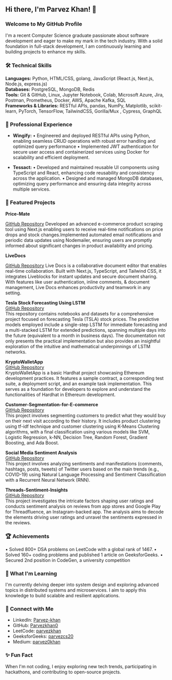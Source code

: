 ## Hi there, I'm Parvez Khan! 👋 
### Welcome to My GitHub Profile   

I'm a recent Computer Science graduate passionate about software development and eager to make my mark in the tech industry. With a solid foundation in full-stack development, I am continuously learning and building projects to enhance my skills.

### 🛠️ Technical Skills
**Languages:** Python, HTML/CSS, golang, JavaScript (React.js, Next.js, Node.js, express.js)  
**Databases:** PostgreSQL, MongoDB, Redis  
**Tools:** Git & GitHub, Linux, Jupyter Notebook, Colab, Microsoft Azure, Jira, Postman, Prometheus, Docker, AWS, Apache Kafka, SQL     
**Frameworks & Libraries:** RESTful APIs, pandas, NumPy, Matplotlib, scikit-learn, PyTorch, TensorFlow, TailwindCSS, Gorilla/Mux , Cypress, GraphQL

### 💼 Professional Experience
- **Wingify:**
• Engineered and deployed RESTful APIs using Python, enabling seamless CRUD operations with robust error handling and optimized query performance
• Implemented JWT authentication for secure user access and containerized services using Docker for scalability and efficient deployment.

- **Tessact:**
• Developed and maintained reusable UI components using TypeScript and React, enhancing code reusability and consistency across the application.
• Designed and managed MongoDB databases, optimizing query performance and ensuring data integrity across multiple services.

### 📂 Featured Projects

**Price-Mate**

[GitHub Repository](https://github.com/Parvezkhan0/Price-Mate.git)
Developed an advanced e-commerce product scraping tool using Next.js enabling users to receive
real-time notifications on price drops and stock changes.Implemented automated email notifications and periodic data updates using Nodemailer, ensuring
users are promptly informed about significant changes in product availability and pricing.

**LiveDocs**

[GitHub Repository](https://github.com/Parvezkhan0/LiveDocs.git)
Live Docs is a collaborative document editor that enables real-time collaboration. Built with Next.js, TypeScript, and Tailwind CSS, it integrates Liveblocks for instant updates and secure document sharing. With features like user authentication, inline comments, & document management, Live Docs enhances productivity and teamwork in any setting.

**Tesla Stock Forecasting Using LSTM**  
[GitHub Repository](https://github.com/Parvezkhan0/Tesla-Stock-Forecasting-Using-LTSM.git)  
This repository contains notebooks and datasets for a comprehensive project focused on forecasting Tesla (TSLA) stock prices. The predictive models employed include a single-step LSTM for immediate forecasting and a multi-stacked LSTM for extended predictions, spanning multiple days into the future (equivalent to a month in business days). The documentation not only presents the practical implementation but also provides an insightful exploration of the intuitive and mathematical underpinnings of LSTM networks.

**KryptoWalletApp**  
[GitHub Repository](https://github.com/Parvezkhan0/KryptoWalletApp.git)  
KryptoWalletApp is a basic Hardhat project showcasing Ethereum development practices. It features a sample contract, a corresponding test suite, a deployment script, and an example task implementation. This serves as a foundation for developers to explore and understand the functionalities of Hardhat in Ethereum development.

**Customer-Segmentation-for-E-commerce**  
[GitHub Repository](https://github.com/Parvezkhan0/Customer-Segmentation-for-E-commerce.git)  
This project involves segmenting customers to predict what they would buy on their next visit according to their history. It includes product clustering using tf-idf technique and customer clustering using K-Means Clustering algorithms, with a final classification using various models like SVM, Logistic Regression, k-NN, Decision Tree, Random Forest, Gradient Boosting, and Ada Boost.

**Social Media Sentiment Analysis**  
[GitHub Repository](https://github.com/Parvezkhan0/Sentiment-Analysis-on-Social-Media-Data.git)  
This project involves analyzing sentiments and manifestations (comments, hashtags, posts, tweets) of Twitter users based on the main trends (e.g., COVID-19) using Natural Language Processing and Sentiment Classification with a Recurrent Neural Network (RNN).

**Threads-Sentiment-Insights**  
[GitHub Repository](https://github.com/Parvezkhan0/Threads-Sentiment-Insights.git)  
This project investigates the intricate factors shaping user ratings and conducts sentiment analysis on reviews from app stores and Google Play for Threadfluence, an Instagram-backed app. The analysis aims to decode the elements driving user ratings and unravel the sentiments expressed in the reviews.

### 🏆 Achievements

 • Solved 800+ DSA problems on LeetCode with a global rank of 1467.
 • Solved 160+ coding problems and published 1 article on GeeksforGeeks.
 • Secured 2nd position in CodeGen, a university competition
 
### 🌱 What I'm Learning
I'm currently delving deeper into system design and exploring advanced topics in distributed systems and microservices. I aim to apply this knowledge to build scalable and resilient applications.

### 🔗 Connect with Me
- LinkedIn: [Parvez-khan](https://www.linkedin.com/in/parvez-khan/)
- GitHub: [Parvezkhan0](https://github.com/Parvezkhan0)
- LeetCode: [parvezkhan](https://leetcode.com/parvezkhan)
- GeeksforGeeks: [parvezcs20](https://auth.geeksforgeeks.org/user/parvezcs20)
- Medium: [parvez0khan](https://medium.com/@parvez0khan)

### ✨ Fun Fact
When I'm not coding, I enjoy exploring new tech trends, participating in hackathons, and contributing to open-source projects.



